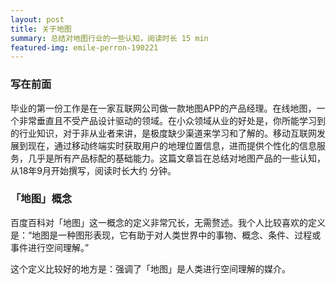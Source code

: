 ```yaml
---
layout: post
title: 关于地图
summary: 总结对地图行业的一些认知，阅读时长 15 min
featured-img: emile-perron-190221
---
```

### 写在前面

毕业的第一份工作是在一家互联网公司做一款地图APP的产品经理。在线地图，一个非常垂直且不受产品设计驱动的领域。在小众领域从业的好处是，你所能学习到的行业知识，对于非从业者来讲，是极度缺少渠道来学习和了解的。移动互联网发展到现在，通过移动终端实时获取用户的地理位置信息，进而提供个性化的信息服务，几乎是所有产品标配的基础能力。这篇文章旨在总结对地图产品的一些认知，从18年9月开始撰写，阅读时长大约 分钟。

### 「地图」概念

百度百科对「地图」这一概念的定义非常冗长，无需赘述。我个人比较喜欢的定义是：“地图是一种图形表现，它有助于对人类世界中的事物、概念、条件、过程或事件进行空间理解。”

这个定义比较好的地方是：强调了「地图」是人类进行空间理解的媒介。